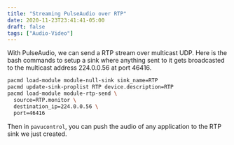 ```yaml
---
title: "Streaming PulseAudio over RTP"
date: 2020-11-23T23:41:41-05:00
draft: false
tags: ["Audio-Video"]
---
```


With PulseAudio, we can send a RTP stream over multicast UDP. Here is the bash commands to setup a sink where anything sent to it gets broadcasted to the multicast address 224.0.0.56 at port 46416.

```bash
pacmd load-module module-null-sink sink_name=RTP
pacmd update-sink-proplist RTP device.description=RTP
pacmd load-module module-rtp-send \
  source=RTP.monitor \
  destination_ip=224.0.0.56 \
  port=46416
```

Then in `pavucontrol`, you can push the audio of any application to the RTP sink we just created.